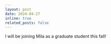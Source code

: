 ```yaml
---
layout: post
date: 2024-04-27
inline: true
related_posts: false
---
```

I will be joining Mila as a graduate student this fall!
